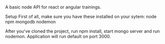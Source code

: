 A basic node API for react or angular trainings.

Setup
First of all, make sure you have these installed on your sytem:
node
npm
mongodb
nodemon


After you've cloned the project, run npm install, start mongo server and run nodemon.
Application will run default on port 3000.
